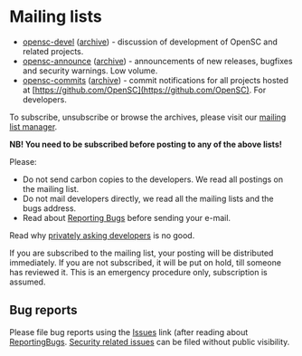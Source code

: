 # Mailing lists

* [opensc-devel](https://lists.sourceforge.net/lists/listinfo/opensc-devel) ([archive](https://sourceforge.net/p/opensc/mailman/opensc-devel/)) - discussion of development of OpenSC and related projects.
* [opensc-announce](https://lists.sourceforge.net/lists/listinfo/opensc-announce) ([archive](https://sourceforge.net/p/opensc/mailman/opensc-announce/)) - announcements of new releases, bugfixes and security warnings. Low volume.
* [opensc-commits](https://lists.sourceforge.net/lists/listinfo/opensc-commits) ([archive](https://sourceforge.net/p/opensc/mailman/opensc-commits)) - commit notifications for all projects hosted at [https://github.com/OpenSC](https://github.com/OpenSC). For developers.

To subscribe, unsubscribe or browse the archives, please visit our [mailing list manager](http://sourceforge.net/p/opensc/mailman/).

**NB! You need to be subscribed before posting to any of the above lists!**

Please:

* Do not send carbon copies to the developers. We read all postings on the mailing list.
* Do not mail developers directly, we read all the mailing lists and the bugs address.
* Read about [Reporting Bugs](How-to-write-a-good-bug-report) before sending your e-mail.

Read why [privately asking developers](http://www.eyrie.org/~eagle/faqs/questions.html) is no good.

If you are subscribed to the mailing list, your posting will be distributed
immediately. If you are not subscribed, it will be put on hold, till someone has
reviewed it. This is an emergency procedure only, subscription is assumed.

## Bug reports

Please file bug reports using the [Issues](https://github.com/OpenSC/OpenSC/issues) link (after reading about [ReportingBugs](How-to-write-a-good-bug-report). [Security related issues](https://github.com/OpenSC/OpenSC/security/advisories/new) can be filed without public visibility.
